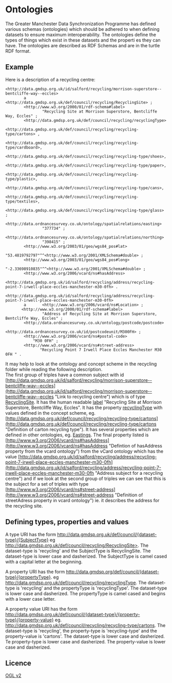 Ontologies
==========

The Greater Manchester Data Synchronization Programme has defined various schemas (ontologies) which should be adhered to when defining datasets to ensure maximum interoperability.  The ontologies define the types of things which exist in these datasets and the properti
es they can have. The ontologies are described as RDF Schemas and are in the turtle RDF format.

Example
-------

Here is a description of a recycling centre:

    <http://data.gmdsp.org.uk/id/salford/recycling/morrison-superstore--bentcliffe-way--eccles>
            a       <http://data.gmdsp.org.uk/def/council/recycling/RecyclingSite> ;
            <http://www.w3.org/2000/01/rdf-schema#label>
                    "Recycling Site at Morrison Superstore, Bentcliffe Way, Eccles" ;
            <http://data.gmdsp.org.uk/def/council/recycling/recyclingType>
                    <http://data.gmdsp.org.uk/def/council/recycling/recycling-type/cartons> , 
                    <http://data.gmdsp.org.uk/def/council/recycling/recycling-type/cardboard>, 
                    <http://data.gmdsp.org.uk/def/council/recycling/recycling-type/shoes>,
                    <http://data.gmdsp.org.uk/def/council/recycling/recycling-type/paper>, 
                    <http://data.gmdsp.org.uk/def/council/recycling/recycling-type/plastic>,
                    <http://data.gmdsp.org.uk/def/council/recycling/recycling-type/cans>,
                    <http://data.gmdsp.org.uk/def/council/recycling/recycling-type/textiles>,
                    <http://data.gmdsp.org.uk/def/council/recycling/recycling-type/glass> ;
            <http://data.ordnancesurvey.co.uk/ontology/spatialrelations/easting>
                    "377734" ;
            <http://data.ordnancesurvey.co.uk/ontology/spatialrelations/northing>
                    "398415" ;
            <http://www.w3.org/2003/01/geo/wgs84_pos#lat>
                   "53.4819792797"^^<http://www.w3.org/2001/XMLSchema#double> ;
            <http://www.w3.org/2003/01/geo/wgs84_pos#long>
                   "-2.33698910835"^^<http://www.w3.org/2001/XMLSchema#double> ;
            <http://www.w3.org/2006/vcard/ns#hasAddress>
                   <http://data.gmdsp.org.uk/id/salford/recycling/address/recycling-point-7-irwell-place-eccles-manchester-m30-0fh> .
    
    <http://data.gmdsp.org.uk/id/salford/recycling/address/recycling-point-7-irwell-place-eccles-manchester-m30-0fh>
            a       <http://www.w3.org/2006/vcard/ns#Location> ;
           <http://www.w3.org/2000/01/rdf-schema#label>
                    "Address of Recycling Site at Morrison Superstore, Bentcliffe Way, Eccles" ;
            <http://data.ordnancesurvey.co.uk/ontology/postcode/postcode>
                    <http://data.ordnancesurvey.co.uk/id/postcodeunit/M300FH> ;
            <http://www.w3.org/2006/vcard/ns#postal-code>
                "M30 0FH" ;
            <http://www.w3.org/2006/vcard/ns#street-address>
                   "Recycling Point 7 Irwell Place Eccles Manchester M30 0FH " .

It may help to look at the ontology and concept scheme in the recycling folder while reading the following description.  
The first group of triples have a common subject with id [http://data.gmdsp.org.uk/id/salford/recycling/morrison-superstore--bentcliffe-way--eccles](http://data.gmdsp.org.uk/id/salford/recycling/morrison-superstore--bentcliffe-way--eccles "Link to recycling centre") which is of type [RecyclingSite](http://data.gmdsp.org.uk/def/council/recycling/RecyclingSite "Definition of a Recycling Site"). It has the human readable [label](http://www.w3.org/2000/01/rdf-schema#label "Definition of Label") "Recycling Site at Morrison Superstore, Bentcliffe Way, Eccles". It has the property [recyclingType](http://data.gmdsp.org.uk/def/council/recycling/recyclingType "Definition of recycling type") with values defined in the concept scheme, eg. [http://data.gmdsp.org.uk/def/council/recycling/recycling-type/cartons](http://data.gmdsp.org.uk/def/council/recycling/recycling-type/cartons "Definition of carton recycling type"). It has several properties which are defined in other ontologies, eg. [Eastings](http://data.ordnancesurvey.co.uk/ontology/spatialrelations/easting "Definition of Eastings from OS"). The final property listed is [http://www.w3.org/2006/vcard/ns#hasAddress](http://www.w3.org/2006/vcard/ns#hasAddress "Defintion of hasAddress property from the vcard ontology") from the vCard ontology which has the value [http://data.gmdsp.org.uk/id/salford/recycling/address/recycling-point-7-irwell-place-eccles-manchester-m30-0fh](http://data.gmdsp.org.uk/id/salford/recycling/address/recycling-point-7-irwell-place-eccles-manchester-m30-0fh "Address subject for a recycling centre") and if we look at the second group of triples we can see that this is the subject for a set of triples with type [http://www.w3.org/2006/vcard/ns#street-address](http://www.w3.org/2006/vcard/ns#street-address "Definition of streetAdress property in vcard ontology") ie. it describes the address for the recycling site.

Defining types, properties and values
-------------------------------------

A type URI has the form http://data.gmdsp.org.uk/def/council/{dataset-type}/{SubjectType} eg http://data.gmdsp.org.uk/def/council/recycling/RecyclingSite>. The dataset-type is 'recycling' and the SubjectType is RecyclingSite. The dataset-type is lower case and dasherized. The SubjectType is camel cased with a capital letter at the beginning.

A property URI has the form http://data.gmdsp.org/def/council/{dataset-type}/{propertyType}. eg http://data.gmdsp.org.uk/def/council/recycling/recyclingType. The dataset-type is 'recycling' and the propertyType is 'recyclingType'. The dataset-type is lower case and dasherized. The propertyType is camel cased and begins with a lower case letter.

A property value URI has the form http://data.gmdsp.org.uk/def/council/{dataset-type}/{property-type}/{property-value} eg. http://data.gmdsp.org.uk/def/council/recycling/recycling-type/cartons. The dataset-type is 'recycling', the property-type is 'recycling-type' and the property-value is 'cartons'. The dataset-type is lower case and dasherized. Te property-type is lower case and dasherized. The property-value is lower case and dasherized.

Licence
-------
[OGL v2](http://www.nationalarchives.gov.uk/doc/open-government-licence/version/2/ "UK Open Government Licence version 2")
